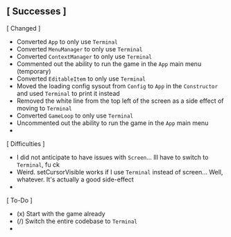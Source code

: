 [ Successes ]
- 


[ Changed ]
- Converted `App` to only use `Terminal` 
- Converted `MenuManager` to only use `Terminal` 
- Converted `ContextManager` to only use `Terminal` 
- Commented out the ability to run the game in the 
    `App` main menu (temporary)
- Converted `EditableItem` to only use `Terminal` 
- Moved the loading config sysout from `Config` to 
    `App` in the `Constructor` and used `Terminal` 
    to print it instead 
- Removed the white line from the top left of the screen 
    as a side effect of moving to `Terminal` 
- Converted `GameLoop` to only use `Terminal` 
- Uncommented out the ability to run the game in the 
    `App` main menu 
- 

[ Difficulties ]
- I did not anticipate to have issues with `Screen`... 
    Ill have to switch to `Terminal`, fu ck
- Weird. setCursorVisible works if I use `Terminal` 
    instead of screen... Well, whatever. It's actually 
    a good side-effect 
- 


[ To-Do ]
- (x) Start with the game already 
- (/) Switch the entire codebase to `Terminal` 
- 

